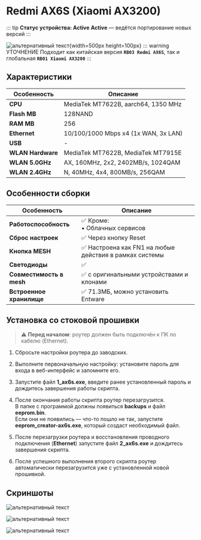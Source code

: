 # Redmi AX6S (Xiaomi AX3200) <BoostyBadge type="keenetic" text="5.0" url="/wiki/helpful/boosty"/> <YezBadge type="keenetic" text="4.3.6.3" url="/assets/files/firmware/Redmi-AX6S(Xiaomi-AX3200).7z" />

::: tip **Статус устройства: Active**
**Active** — ведётся портирование новых версий
:::

![альтернативный текст](/assets/images/wiki/guides/ax6s/ax6s.png){width=500px height=100px}
::: warning УТОЧНЕНИЕ
Подходит как китайская версия **`RB03 Redmi AX6S`**, так и глобальная **`RB01 Xiaomi AX3200`**
:::

## Характеристики

| Особенность       | Описание                             |
|-------------------|--------------------------------------|
| **CPU**           | MediaTek MT7622B, aarch64, 1350 MHz  |
| **Flash MB**      | 128NAND                              |
| **RAM MB**        | 256                                  |
| **Ethernet**      | 10/100/1000 Mbps x4 (1x WAN, 3x LAN) |
| **USB**           | -                                    |
| **WLAN Hardware** | MediaTek MT7622B, MediaTek MT7915E   |
| **WLAN 5.0GHz**   | AX, 160MHz, 2x2, 2402MB/s, 1024QAM   |
| **WLAN 2.4GHz**   | N, 40MHz, 4x4, 800MB/s, 256QAM       |

## Особенности сборки

| Особенность              | Описание                                               |
|--------------------------|--------------------------------------------------------|
| **Работоспособность**    | ✅ Кроме: <br/> • Облачных сервисов                     |
| **Сброс настроек**       | ✅ Через кнопку Reset                                   |
| **Кнопка MESH**          | ✅ Настроена как FN1 на любые действия в рамках системы |
| **Светодиоды**           | ✅                                                      |
| **Совместимость в mesh** | ✅ с оригинальными устройствами и клонами               |
| **Встроенное хранилище** | ✅ 71.3МБ, можно установить Entware                       |

## Установка со стоковой прошивки

> ⚠️ **Перед началом**: роутер должен быть подключён к ПК по кабелю (Ethernet).

1. Сбросьте настройки роутера до заводских.

2. Выполните первоначальную настройку: установите пароль для входа в веб-интерфейс и запомните его.

3. Запустите файл **1_ax6s.exe**, введите ранее установленный пароль и дождитесь завершения работы скрипта.

4. После окончания работы скрипта роутер перезагрузится.  
   В папке с программой должны появиться **backups** и файл **eeprom.bin**.  
   Если они не появились — что-то пошло не так, запустите **eeprom_creator-ax6s.exe**, который создаст необходимый файл.

5. После перезагрузки роутера и восстановления проводного подключения (**Ethernet**) запустите файл **2_ax6s.exe** и дождитесь завершения скрипта.

7. После успешного выполнения второго скрипта роутер автоматически перезагрузится уже с установленной новой прошивкой.

## Скриншоты

![альтернативный текст](/assets/images/wiki/guides/ax6s/1.png)

![альтернативный текст](/assets/images/wiki/guides/ax6s/2.png)

![альтернативный текст](/assets/images/wiki/guides/ax6s/3.png)
